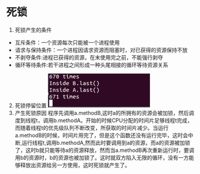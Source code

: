 ﻿# 死锁

1. 死锁产生的条件
 * 互斥条件：一个资源每次只能被一个进程使用
 * 请求与保持条件：一个进程因请求资源而阻塞时，对已获得的资源保持不放
 * 不剥夺条件:进程已获得的资源，在末使用完之前，不能强行剥夺
 * 循环等待条件:若干进程之间形成一种头尾相接的循环等待资源关系
2. 死锁停留位置
  ![](https://raw.githubusercontent.com/ES201614353201/ES2016_14353201/master/%E6%AD%BB%E9%94%81.PNG)
3. 产生死锁原因
程序先调用a.methodB,这时a的所拥有的资源会被加锁，然后调度到线程t，调用b.methodA。开始的时候CPU分配的时间片足够线程t完成，而随着线程t的优先级队列不断改变，所获取的时间片减少。当运行a.methodB的时候，时间片用完了，但是这个函数还没有运行完毕，这时会中断,运行线程t,调用b.methodA,然而此时要调用到a的资源，而a的资源被加锁了，这时b就只能等待a的资源释放，然而当a.methodB再次重新运行时，要调用b的资源时，b的资源也被加锁了。这时就双方陷入无限的循环，没有一方能够释放出资源给另一方使用，这时死锁就产生了。


